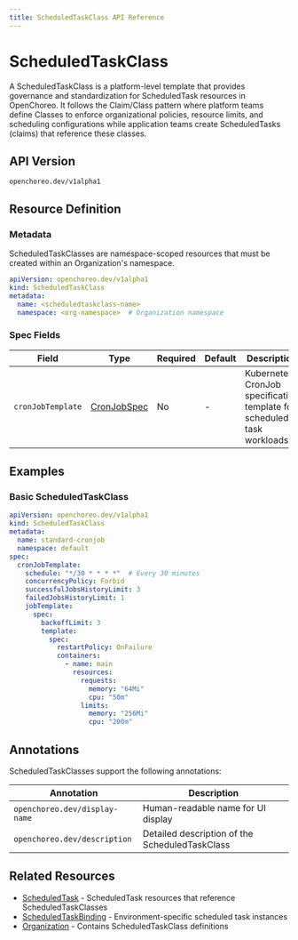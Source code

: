 ```yaml
---
title: ScheduledTaskClass API Reference
---
```


# ScheduledTaskClass

A ScheduledTaskClass is a platform-level template that provides governance and standardization for ScheduledTask
resources in OpenChoreo. It follows the Claim/Class pattern where platform teams define Classes to enforce
organizational policies, resource limits, and scheduling configurations while application teams create
ScheduledTasks (claims) that reference these classes.

## API Version

`openchoreo.dev/v1alpha1`

## Resource Definition

### Metadata

ScheduledTaskClasses are namespace-scoped resources that must be created within an Organization's namespace.

```yaml
apiVersion: openchoreo.dev/v1alpha1
kind: ScheduledTaskClass
metadata:
  name: <scheduledtaskclass-name>
  namespace: <org-namespace>  # Organization namespace
```

### Spec Fields

| Field             | Type                                                                                                                                | Required | Default | Description                                                            |
|-------------------|-------------------------------------------------------------------------------------------------------------------------------------|----------|---------|------------------------------------------------------------------------|
| `cronJobTemplate` | <a href="https://kubernetes.io/docs/reference/generated/kubernetes-api/v1.32/#cronjobspec-v1-batch" target="_blank">CronJobSpec</a> | No       | -       | Kubernetes CronJob specification template for scheduled task workloads |

## Examples

### Basic ScheduledTaskClass

```yaml
apiVersion: openchoreo.dev/v1alpha1
kind: ScheduledTaskClass
metadata:
  name: standard-cronjob
  namespace: default
spec:
  cronJobTemplate:
    schedule: "*/30 * * * *"  # Every 30 minutes
    concurrencyPolicy: Forbid
    successfulJobsHistoryLimit: 3
    failedJobsHistoryLimit: 1
    jobTemplate:
      spec:
        backoffLimit: 3
        template:
          spec:
            restartPolicy: OnFailure
            containers:
              - name: main
                resources:
                  requests:
                    memory: "64Mi"
                    cpu: "50m"
                  limits:
                    memory: "256Mi"
                    cpu: "200m"
```

## Annotations

ScheduledTaskClasses support the following annotations:

| Annotation                    | Description                                    |
|-------------------------------|------------------------------------------------|
| `openchoreo.dev/display-name` | Human-readable name for UI display             |
| `openchoreo.dev/description`  | Detailed description of the ScheduledTaskClass |

## Related Resources

- [ScheduledTask](../application/scheduledtask.md) - ScheduledTask resources that reference
  ScheduledTaskClasses
- [ScheduledTaskBinding](../runtime/scheduledtaskbinding.md) - Environment-specific scheduled task
  instances
- [Organization](./organization.md) - Contains ScheduledTaskClass definitions
